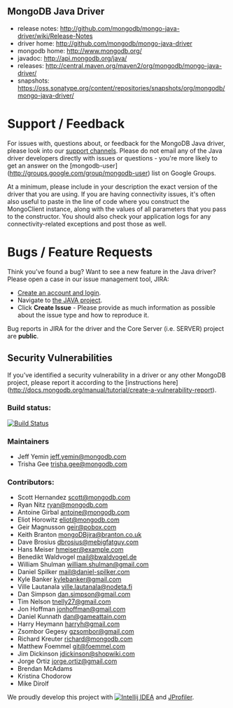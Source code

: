 ## MongoDB Java Driver ##
 * release notes: http://github.com/mongodb/mongo-java-driver/wiki/Release-Notes
 * driver home: http://github.com/mongodb/mongo-java-driver
 * mongodb home: http://www.mongodb.org/
 * javadoc: http://api.mongodb.org/java/
 * releases: http://central.maven.org/maven2/org/mongodb/mongo-java-driver/
 * snapshots: https://oss.sonatype.org/content/repositories/snapshots/org/mongodb/mongo-java-driver/

Support / Feedback
==================

For issues with, questions about, or feedback for the MongoDB Java driver, please look into
our [support channels](http://www.mongodb.org/about/support). Please
do not email any of the Java driver developers directly with issues or
questions - you're more likely to get an answer on the [mongodb-user]
(http://groups.google.com/group/mongodb-user) list on Google Groups.

At a minimum, please include in your description the exact version of the driver that you are using.  If you are having 
connectivity issues, it's often also useful to paste in the line of code where you construct the MongoClient instance,
along with the values of all parameters that you pass to the constructor. You should also check your application logs for
any connectivity-related exceptions and post those as well.

Bugs / Feature Requests
=======================

Think you’ve found a bug? Want to see a new feature in the Java driver? Please open a
case in our issue management tool, JIRA:

- [Create an account and login](https://jira.mongodb.org).
- Navigate to [the JAVA project](https://jira.mongodb.org/browse/JAVA).
- Click **Create Issue** - Please provide as much information as possible about the issue type and how to reproduce it.

Bug reports in JIRA for the driver and the Core Server (i.e. SERVER) project are **public**.

Security Vulnerabilities
------------------------

If you’ve identified a security vulnerability in a driver or any other
MongoDB project, please report it according to the [instructions here]
(http://docs.mongodb.org/manual/tutorial/create-a-vulnerability-report).

### Build status:
[![Build Status](https://jenkins.10gen.com/job/mongo-java-driver/badge/icon)](https://jenkins.10gen.com/job/mongo-java-driver/)

### Maintainers
* Jeff Yemin           jeff.yemin@mongodb.com
* Trisha Gee           trisha.gee@mongodb.com

### Contributors:
* Scott Hernandez      scott@mongodb.com
* Ryan Nitz            ryan@mongodb.com
* Antoine Girbal       antoine@mongodb.com
* Eliot Horowitz       eliot@mongodb.com
* Geir Magnusson       geir@pobox.com
* Keith Branton        mongoDBjira@branton.co.uk
* Dave Brosius         dbrosius@mebigfatguy.com
* Hans Meiser          hmeiser@example.com
* Benedikt Waldvogel   mail@bwaldvogel.de
* William Shulman      william.shulman@gmail.com
* Daniel Spilker       mail@daniel-spilker.com
* Kyle Banker          kylebanker@gmail.com
* Ville Lautanala      ville.lautanala@nodeta.fi
* Dan Simpson          dan.simpson@gmail.com
* Tim Nelson           tnelly27@gmail.com
* Jon Hoffman          jonhoffman@gmail.com
* Daniel Kunnath       dan@gameattain.com
* Harry Heymann        harryh@gmail.com
* Zsombor Gegesy       gzsombor@gmail.com
* Richard Kreuter      richard@mongodb.com
* Matthew Foemmel      git@foemmel.com
* Jim Dickinson        jdickinson@shopwiki.com
* Jorge Ortiz          jorge.ortiz@gmail.com
* Brendan McAdams
* Kristina Chodorow
* Mike Dirolf

We proudly develop this project with [![Intellij IDEA](http://www.jetbrains.com/img/logos/logo_intellij_idea.png)](http://www.jetbrains.com/idea/)
and [JProfiler](https://www.ej-technologies.com/products/jprofiler/overview.html).
